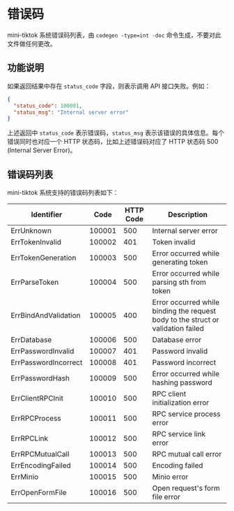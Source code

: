 # 错误码

mini-tiktok 系统错误码列表，由 `codegen -type=int -doc` 命令生成，不要对此文件做任何更改。

## 功能说明

如果返回结果中存在 `status_code` 字段，则表示调用 API 接口失败。例如：

```json
{
  "status_code": 100001,
  "status_msg": "Internal server error"
}
```

上述返回中 `status_code` 表示错误码，`status_msg` 表示该错误的具体信息。每个错误同时也对应一个 HTTP 状态码，比如上述错误码对应了 HTTP 状态码 500 (Internal Server Error)。

## 错误码列表

mini-tiktok 系统支持的错误码列表如下：

| Identifier | Code | HTTP Code | Description |
| ---------- | ---- | --------- | ----------- |
| ErrUnknown | 100001 | 500 | Internal server error |
| ErrTokenInvalid | 100002 | 401 | Token invalid |
| ErrTokenGeneration | 100003 | 500 | Error occurred while generating token |
| ErrParseToken | 100004 | 500 | Error occurred while parsing sth from token |
| ErrBindAndValidation | 100005 | 400 | Error occurred while binding the request body to the struct or validation failed |
| ErrDatabase | 100006 | 500 | Database error |
| ErrPasswordInvalid | 100007 | 401 | Password invalid |
| ErrPasswordIncorrect | 100008 | 401 | Password incorrect |
| ErrPasswordHash | 100009 | 500 | Error occurred while hashing password |
| ErrClientRPCInit | 100010 | 500 | RPC client initialization error |
| ErrRPCProcess | 100011 | 500 | RPC service process error |
| ErrRPCLink | 100012 | 500 | RPC service link error |
| ErrRPCMutualCall | 100013 | 500 | RPC mutual call error |
| ErrEncodingFailed | 100014 | 500 | Encoding failed |
| ErrMinio | 100015 | 500 | Minio error |
| ErrOpenFormFile | 100016 | 500 | Open request's form file error |

